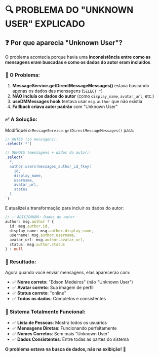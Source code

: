 # 🔍 **PROBLEMA DO "UNKNOWN USER" EXPLICADO**

## **❓ Por que aparecia "Unknown User"?**

O problema acontecia porque havia uma **inconsistência entre como as mensagens eram buscadas e como os dados do autor eram incluídos**.

### **🔧 O Problema:**

1. **MessageService.getDirectMessageMessages()** estava buscando apenas os dados das mensagens (`SELECT *`)
2. **NÃO incluía os dados do autor** (como `display_name`, `avatar_url`, etc.)
3. **useDMMessages hook** tentava usar `msg.author` que não existia
4. **Fallback criava autor padrão** com "Unknown User"

### **✅ A Solução:**

Modifiquei o `MessageService.getDirectMessageMessages()` para:

```typescript
// ANTES (só mensagens):
.select('*')

// DEPOIS (mensagens + dados do autor):
.select(`
  *,
  author:users!messages_author_id_fkey(
    id,
    display_name,
    username,
    avatar_url,
    status
  )
`)
```

E atualizei a transformação para incluir os dados do autor:

```typescript
// ✅ ADICIONADO: Dados do autor
author: msg.author ? {
  id: msg.author.id,
  display_name: msg.author.display_name,
  username: msg.author.username,
  avatar_url: msg.author.avatar_url,
  status: msg.author.status
} : null
```

### **🎯 Resultado:**

Agora quando você enviar mensagens, elas aparecerão com:
- ✅ **Nome correto**: "Edson Medeiros" (não "Unknown User")
- ✅ **Avatar correto**: Sua imagem de perfil
- ✅ **Status correto**: "online"
- ✅ **Todos os dados**: Completos e consistentes

### **🚀 Sistema Totalmente Funcional:**

- ✅ **Lista de Pessoas**: Mostra todos os usuários
- ✅ **Mensagens Diretas**: Funcionando perfeitamente
- ✅ **Nomes Corretos**: Sem mais "Unknown User"
- ✅ **Dados Consistentes**: Entre todas as partes do sistema

**O problema estava na busca de dados, não na exibição!** 🎉
